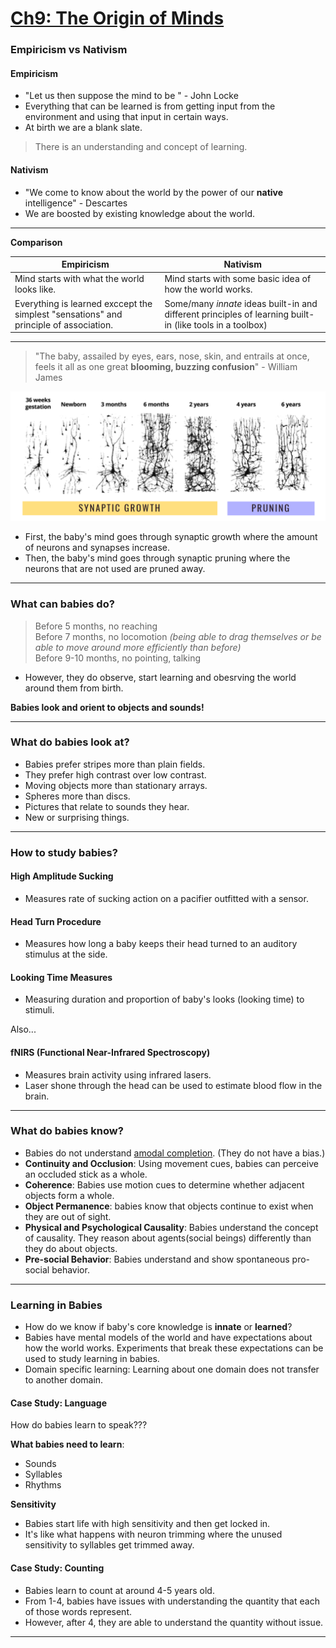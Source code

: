 
# [Ch9: The Origin of Minds](cog-sci.md)

### Empiricism vs Nativism

#### Empiricism
- "Let us then suppose the mind to be " - John Locke
- Everything that can be learned is from getting input from the environment and using that input in certain ways.
- At birth we are a blank slate.
> There is an understanding and concept of learning.

#### Nativism
- "We come to know about the world by the power of our **native** intelligence" - Descartes
- We are boosted by existing knowledge about the world.

---

**Comparison**

| Empiricism                                                                            | Nativism                                                                                                |
| ------------------------------------------------------------------------------------- | ------------------------------------------------------------------------------------------------------- |
| Mind starts with what the world looks like.                                           | Mind starts with some basic idea of how the world works.                                                |
| Everything is learned exccept the simplest "sensations" and principle of association. | Some/many *innate* ideas built-in and different principles of learning built-in (like tools in a toolbox) |

---

> "The baby, assailed by eyes, ears, nose, skin, and entrails at once, feels it all as one great **blooming, buzzing confusion**" - William James

![Neural Development](imgs/neural-development.png)

- First, the baby's mind goes through synaptic growth where the amount of neurons and synapses increase.
- Then, the baby's mind goes through synaptic pruning where the neurons that are not used are pruned away.

---

### What can babies do?
> Before 5 months, no reaching\
> Before 7 months, no locomotion *(being able to drag themselves or be able to move around more efficiently than before)*\
> Before 9-10 months, no pointing, talking

- However, they do observe, start learning and obesrving the world around them from birth.

**Babies look and orient to objects and sounds!**

---

### What do babies look at?

- Babies prefer stripes more than plain fields.
- They prefer high contrast over low contrast.
- Moving objects more than stationary arrays.
- Spheres more than discs.
- Pictures that relate to sounds they hear.
- New or surprising things.

---

### How to study babies?

#### High Amplitude Sucking
- Measures rate of sucking action on a pacifier outfitted with a sensor.

#### Head Turn Procedure
- Measures how long a baby keeps their head turned to an auditory stimulus at the side.

#### Looking Time Measures
- Measuring duration and proportion of baby's looks (looking time) to stimuli.

Also...

#### fNIRS (Functional Near-Infrared Spectroscopy)
- Measures brain activity using infrared lasers.
- Laser shone through the head can be used to estimate blood flow in the brain.

---

### What do babies know?
- Babies do not understand [amodal completion](#amodal-completion). (They do not have a bias.)
- **Continuity and Occlusion**: Using movement cues, babies can perceive an occluded stick as a whole.
- **Coherence**: Babies use motion cues to determine whether adjacent objects form a whole.
- **Object Permanence**: babies know that objects continue to exist when they are out of sight.
- **Physical and Psychological Causality**: Babies understand the concept of causality. They reason about agents(social beings) differently than they do about objects.
- **Pre-social Behavior**: Babies understand and show spontaneous pro-social behavior.

---

### Learning in Babies
- How do we know if baby's core knowledge is **innate** or **learned**?
- Babies have mental models of the world and have expectations about how the world works. Experiments that break these expectations can be used to study learning in babies.
- Domain specific learning: Learning about one domain does not transfer to another domain.

#### Case Study: Language

How do babies learn to speak???

**What babies need to learn**:
- Sounds
- Syllables
- Rhythms
 
 **Sensitivity**
- Babies start life with high sensitivity and then get locked in.
- It's like what happens with neuron trimming where the unused sensitivity to syllables get trimmed away.

#### Case Study: Counting
- Babies learn to count at around 4-5 years old.
- From 1-4, babies have issues with understanding the quantity that each of those words represent.
- However, after 4, they are able to understand the quantity without issue.

---